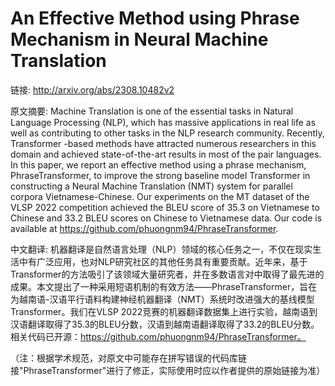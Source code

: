 # An Effective Method using Phrase Mechanism in Neural Machine Translation

链接: http://arxiv.org/abs/2308.10482v2

原文摘要:
Machine Translation is one of the essential tasks in Natural Language
Processing (NLP), which has massive applications in real life as well as
contributing to other tasks in the NLP research community. Recently,
Transformer -based methods have attracted numerous researchers in this domain
and achieved state-of-the-art results in most of the pair languages. In this
paper, we report an effective method using a phrase mechanism,
PhraseTransformer, to improve the strong baseline model Transformer in
constructing a Neural Machine Translation (NMT) system for parallel corpora
Vietnamese-Chinese. Our experiments on the MT dataset of the VLSP 2022
competition achieved the BLEU score of 35.3 on Vietnamese to Chinese and 33.2
BLEU scores on Chinese to Vietnamese data. Our code is available at
https://github.com/phuongnm94/PhraseTransformer.

中文翻译:
机器翻译是自然语言处理（NLP）领域的核心任务之一，不仅在现实生活中有广泛应用，也对NLP研究社区的其他任务具有重要贡献。近年来，基于Transformer的方法吸引了该领域大量研究者，并在多数语言对中取得了最先进的成果。本文提出了一种采用短语机制的有效方法——PhraseTransformer，旨在为越南语-汉语平行语料构建神经机器翻译（NMT）系统时改进强大的基线模型Transformer。我们在VLSP 2022竞赛的机器翻译数据集上进行实验，越南语到汉语翻译取得了35.3的BLEU分数，汉语到越南语翻译取得了33.2的BLEU分数。相关代码已开源：https://github.com/phuongnm94/PhraseTransformer。

（注：根据学术规范，对原文中可能存在拼写错误的代码库链接"PhraseTransformer"进行了修正，实际使用时应以作者提供的原始链接为准）
